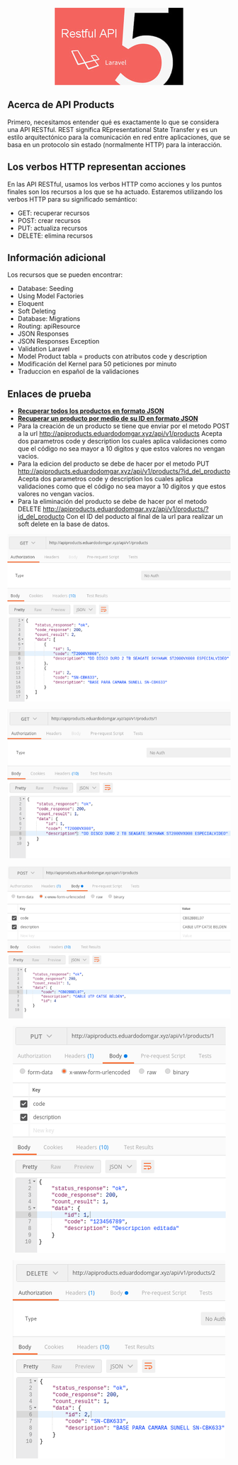 <p align="center"><img src="public/img/api_rest.jpg"></p>


## Acerca de API Products

Primero, necesitamos entender qué es exactamente lo que se considera una API RESTful. REST significa REpresentational State Transfer y es un estilo arquitectónico para la comunicación en red entre aplicaciones, que se basa en un protocolo sin estado (normalmente HTTP) para la interacción.

## Los verbos HTTP representan acciones

En las API RESTful, usamos los verbos HTTP como acciones y los puntos finales son los recursos a los que se ha actuado. Estaremos utilizando los verbos HTTP para su significado semántico:

- GET: recuperar recursos
- POST: crear recursos
- PUT: actualiza recursos
- DELETE: elimina recursos

## Información adicional
Los recursos que se pueden encontrar:
- Database: Seeding
- Using Model Factories
- Eloquent
- Soft Deleting
- Database: Migrations
- Routing: apiResource
- JSON Responses
- JSON Responses Exception
- Validation Laravel
- Model Product tabla = products con atributos code y description
- Modificación del Kernel para 50 peticiones por minuto
- Traduccion en español de la validaciones

## Enlaces de prueba
- **[Recuperar todos los productos en formato JSON](http://apiproducts.eduardodomgar.xyz/api/v1/products)**
- **[Recuperar un producto por medio de su ID en formato JSON](http://apiproducts.eduardodomgar.xyz/api/v1/products/1)**
- Para la creación de un producto se tiene que enviar por el metodo POST a la url http://apiproducts.eduardodomgar.xyz/api/v1/products
Acepta dos parametros code y description los cuales aplica validaciones como que el código no sea mayor a 10 digitos y que estos valores no vengan vacios.
- Para la edicion del producto se debe de hacer por el metodo PUT http://apiproducts.eduardodomgar.xyz/api/v1/products/?id_del_producto
Acepta dos parametros code y description los cuales aplica validaciones como que el código no sea mayor a 10 digitos y que estos valores no vengan vacios.
- Para la eliminación del producto se debe de hacer por el metodo DELETE http://apiproducts.eduardodomgar.xyz/api/v1/products/?id_del_producto
Con el ID del poducto al final de la url para realizar un soft delete en la base de datos.

<p align="center"><img src="public/img/all.png"></p>
<p align="center"><img src="public/img/product.png"></p>
<p align="center"><img src="public/img/create.png"></p>
<p align="center"><img src="public/img/edit.png"></p>
<p align="center"><img src="public/img/delete.png"></p>